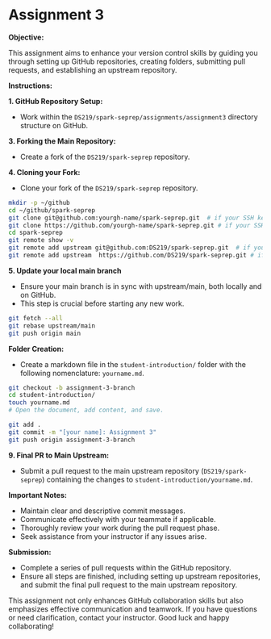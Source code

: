 # Assignment 3

**Objective:**

This assignment aims to enhance your version control skills by guiding you through setting up GitHub repositories, creating folders, submitting pull requests, and establishing an upstream repository.

**Instructions:**

**1. GitHub Repository Setup:**

   - Work within the `DS219/spark-seprep/assignments/assignment3` directory structure on GitHub.

**3. Forking the Main Repository:**

   - Create a fork of the `DS219/spark-seprep` repository.

**4. Cloning your Fork:**

   - Clone your fork of the `DS219/spark-seprep` repository.

   ```bash
   mkdir -p ~/github
   cd ~/github/spark-seprep
   git clone git@github.com:yourgh-name/spark-seprep.git  # if your SSH key is set correctly in GH
   git clone https://github.com/yourgh-name/spark-seprep.git # if your SSH key is not set correctly in GH
   cd spark-seprep
   git remote show -v
   git remote add upstream git@github.com:DS219/spark-seprep.git  # if your SSH key is set correctly in GH
   git remote add upstream  https://github.com/DS219/spark-seprep.git # if your SSH key is not set correctly in GH
   ```

**5. Update your local main branch**

   - Ensure your main branch is in sync with upstream/main, both locally and on GitHub.
   - This step is crucial before starting any new work.

   ```bash
   git fetch --all
   git rebase upstream/main
   git push origin main
   ```

**Folder Creation:**

   - Create a markdown file in the `student-introduction/` folder with the following nomenclature: `yourname.md`. 

   ```bash
   git checkout -b assignment-3-branch
   cd student-introduction/
   touch yourname.md
   # Open the document, add content, and save.

   git add .
   git commit -m "[your name]: Assignment 3"
   git push origin assignment-3-branch
   ```

**9. Final PR to Main Upstream:**

   - Submit a pull request to the main upstream repository (`DS219/spark-seprep`) containing the changes to `student-introduction/yourname.md`.

**Important Notes:**

- Maintain clear and descriptive commit messages.
- Communicate effectively with your teammate if applicable.
- Thoroughly review your work during the pull request phase.
- Seek assistance from your instructor if any issues arise.

**Submission:**

- Complete a series of pull requests within the GitHub repository.
- Ensure all steps are finished, including setting up upstream repositories, and submit the final pull request to the main upstream repository.

This assignment not only enhances GitHub collaboration skills but also emphasizes effective communication and teamwork. If you have questions or need clarification, contact your instructor. Good luck and happy collaborating!
